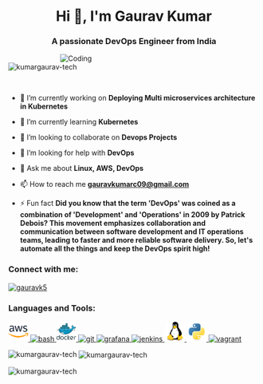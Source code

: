 <h1 align="center">Hi 👋, I'm Gaurav Kumar</h1>
<h3 align="center">A passionate DevOps Engineer from India</h3>
<img align="right" alt="Coding" width="400" src="https://cdn.dribbble.com/users/1162077/screenshots/3848914/programmer.gif">

<p align="left"> <img src="https://komarev.com/ghpvc/?username=kumargaurav-tech&label=Profile%20views&color=0e75b6&style=flat" alt="kumargaurav-tech" /> </p>

<p align="left"> <a href="https://twitter.com/" target="blank"><img src="https://img.shields.io/twitter/follow/?logo=twitter&style=for-the-badge" alt="" /></a> </p>

- 🔭 I’m currently working on **Deploying Multi microservices architecture in Kubernetes**

- 🌱 I’m currently learning **Kubernetes**

- 👯 I’m looking to collaborate on **Devops Projects**

- 🤝 I’m looking for help with **DevOps**

- 💬 Ask me about **Linux, AWS, DevOps**

- 📫 How to reach me **gauravkumarc09@gmail.com**

- ⚡ Fun fact **Did you know that the term 'DevOps' was coined as a combination of 'Development' and 'Operations' in 2009 by Patrick Debois? This movement emphasizes collaboration and communication between software development and IT operations teams, leading to faster and more reliable software delivery. So, let's automate all the things and keep the DevOps spirit high!**

<h3 align="left">Connect with me:</h3>
<p align="left">
<a href="https://linkedin.com/in/gauravk5" target="blank"><img align="center" src="https://raw.githubusercontent.com/rahuldkjain/github-profile-readme-generator/master/src/images/icons/Social/linked-in-alt.svg" alt="gauravk5" height="30" width="40" /></a>
</p>

<h3 align="left">Languages and Tools:</h3>
<p align="left"> <a href="https://aws.amazon.com" target="_blank" rel="noreferrer"> <img src="https://raw.githubusercontent.com/devicons/devicon/master/icons/amazonwebservices/amazonwebservices-original-wordmark.svg" alt="aws" width="40" height="40"/> </a> <a href="https://www.gnu.org/software/bash/" target="_blank" rel="noreferrer"> <img src="https://www.vectorlogo.zone/logos/gnu_bash/gnu_bash-icon.svg" alt="bash" width="40" height="40"/> </a> <a href="https://www.docker.com/" target="_blank" rel="noreferrer"> <img src="https://raw.githubusercontent.com/devicons/devicon/master/icons/docker/docker-original-wordmark.svg" alt="docker" width="40" height="40"/> </a> <a href="https://git-scm.com/" target="_blank" rel="noreferrer"> <img src="https://www.vectorlogo.zone/logos/git-scm/git-scm-icon.svg" alt="git" width="40" height="40"/> </a> <a href="https://grafana.com" target="_blank" rel="noreferrer"> <img src="https://www.vectorlogo.zone/logos/grafana/grafana-icon.svg" alt="grafana" width="40" height="40"/> </a> <a href="https://www.jenkins.io" target="_blank" rel="noreferrer"> <img src="https://www.vectorlogo.zone/logos/jenkins/jenkins-icon.svg" alt="jenkins" width="40" height="40"/> </a> <a href="https://www.linux.org/" target="_blank" rel="noreferrer"> <img src="https://raw.githubusercontent.com/devicons/devicon/master/icons/linux/linux-original.svg" alt="linux" width="40" height="40"/> </a> <a href="https://www.python.org" target="_blank" rel="noreferrer"> <img src="https://raw.githubusercontent.com/devicons/devicon/master/icons/python/python-original.svg" alt="python" width="40" height="40"/> </a> <a href="https://www.vagrantup.com/" target="_blank" rel="noreferrer"> <img src="https://www.vectorlogo.zone/logos/vagrantup/vagrantup-icon.svg" alt="vagrant" width="40" height="40"/> </a> </p>

<p><img align="left" src="https://github-readme-stats.vercel.app/api/top-langs?username=kumargaurav-tech&show_icons=true&locale=en&layout=compact" alt="kumargaurav-tech" /></p>

<p>&nbsp;<img align="center" src="https://github-readme-stats.vercel.app/api?username=kumargaurav-tech&show_icons=true&locale=en" alt="kumargaurav-tech" /></p>

<p><img align="center" src="https://github-readme-streak-stats.herokuapp.com/?user=kumargaurav-tech&" alt="kumargaurav-tech" /></p>

